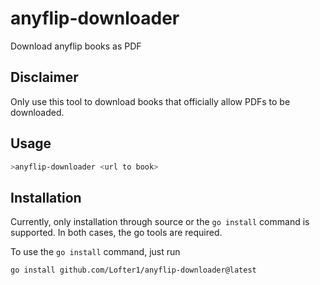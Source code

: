 # anyflip-downloader
Download anyflip books as PDF

## Disclaimer
Only use this tool to download books that officially allow PDFs to be downloaded.

## Usage

```sh
>anyflip-downloader <url to book>
```

## Installation

Currently, only installation through source or the `go install` command is supported. In both cases, the go tools are required.

To use the `go install` command, just run 

```sh
go install github.com/Lofter1/anyflip-downloader@latest
```
